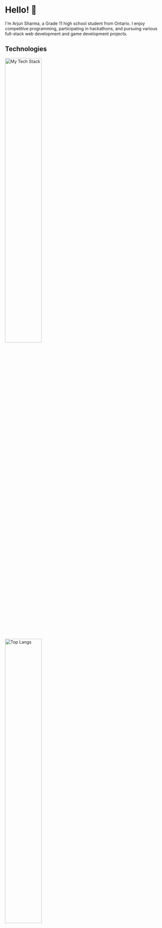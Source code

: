 # Hello! 👋

I'm Arjun Sharma, a Grade 11 high school student from Ontario. I enjoy competitive programming, participating in hackathons, and pursuing various full-stack web development and game development projects.

###
<h2 align="left"> Technologies</h2>

<p>
  <img src="https://github-readme-tech-stack.vercel.app/api/cards?lineCount=3&theme=github&width=265&hideTitle=true&line1=vue.js%2Cvue.js%2C42b883%3Bmongodb%2Cmongodb%2C589636%3B&line2=express%2Cexpress%2C7a868c%3Bnode.js%2Cnode.js%2C215732%3B&line3=docker%2Cdocker%2C0db7ed%3Beslint%2Ceslint%2CCCCCFA%3B" alt="My Tech Stack" style="width: 49%; display: inline-block; vertical-align: top; margin-right: 2%;" />
  <img src="https://github-readme-stats.vercel.app/api/top-langs/?username=arjundevensharma&layout=compact" alt="Top Langs" style="width: 49%; display: inline-block; vertical-align: top;" />
</p>

---

[![Mail](https://img.shields.io/badge/Mail-D14836?style=for-the-badge&logo=gmail&logoColor=white)](mailto:arjundevensharma@gmail.com)
[![Website](https://img.shields.io/badge/Website-0A66C2?style=for-the-badge&logo=google-chrome&logoColor=white)](https://sites.google.com/d/1HkHcVNoppIPsM_7KB-acQhdEOdqiNFH1/p/1yq3hCx5JnzQ-TkOIHzzpZJsK7827hsDp/edit)
[![Resume](https://img.shields.io/badge/Resume-007BFF?style=for-the-badge&logo=microsoftword&logoColor=white)](https://sites.google.com/d/1HkHcVNoppIPsM_7KB-acQhdEOdqiNFH1/p/1yq3hCx5JnzQ-TkOIHzzpZJsK7827hsDp/edit)
[![Devpost](https://img.shields.io/badge/Devpost-003E54?style=for-the-badge&logo=devpost&logoColor=white)](https://devpost.com/arsharma335)
